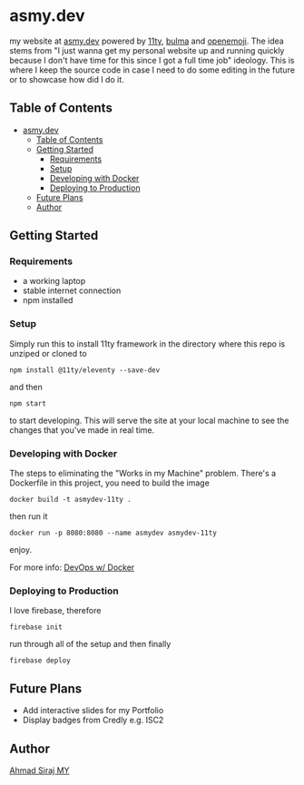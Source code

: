 # asmy.dev

my website at [asmy.dev](https://asmy.dev) powered by [11ty](https://11ty.dev), [bulma](https://bulma.io) and [openemoji](https://openemoji.org). The idea stems from "I just wanna get my personal website up and running quickly because I don't have time for this since I got a full time job" ideology. This is where I keep the source code in case I need to do some editing in the future or to showcase how did I do it.

## Table of Contents
- [asmy.dev](#asmydev)
  - [Table of Contents](#table-of-contents)
  - [Getting Started](#getting-started)
    - [Requirements](#requirements)
    - [Setup](#setup)
    - [Developing with Docker](#developing-with-docker)
    - [Deploying to Production](#deploying-to-production)
  - [Future Plans](#future-plans)
  - [Author](#author)


## Getting Started

### Requirements

- a working laptop
- stable internet connection
- npm installed

### Setup

Simply run this to install 11ty framework in the directory where this repo is unziped or cloned to 
```
npm install @11ty/eleventy --save-dev
```
and then
```
npm start
```
to start developing. This will serve the site at your local machine to see the changes that you've made in real time.

### Developing with Docker

The steps to eliminating the "Works in my Machine" problem. There's a Dockerfile in this project, you need to build the image

```
docker build -t asmydev-11ty .
```

then run it

```
docker run -p 8080:8080 --name asmydev asmydev-11ty
```

enjoy. 

For more info: [DevOps w/ Docker](http://devopswithdocker.com)


### Deploying to Production

I love firebase, therefore

```
firebase init
```
run through all of the setup and then finally
```
firebase deploy
```

## Future Plans

- Add interactive slides for my Portfolio
- Display badges from Credly e.g. ISC2

## Author

[Ahmad Siraj MY](https://linkedin.com/in/asmyio)